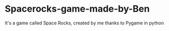 # Spacerocks-game-made-by-Ben
It's a game called Space Rocks, created by me thanks to Pygame in python
